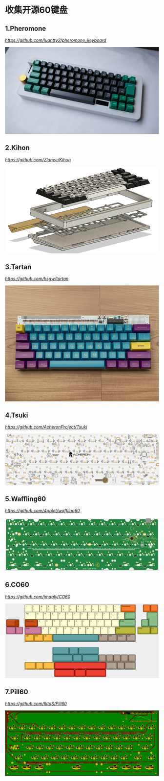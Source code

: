 # 收集开源60键盘

## 1.Pheromone

*https://github.com/luantty2/pheromone_keyboard*

<img src="\img\pheromone.jpg" alt="pheromone"  />

## 2.Kihon

*https://github.com/Zlanee/Kihon*

<img src="\img\Kihon.png" alt="Kihon"  />

## 3.Tartan

*https://github.com/hsgw/tartan*

<img src="\img\tartan.jpg" alt="Tartan" style="zoom: 50%;" />

## 4.Tsuki

*https://github.com/AcheronProject/Tsuki*

<img src="img\Tsuki.png" alt="Tsuki" style="zoom:50%;" />

## 5.Waffling60

*https://github.com/4pplet/waffling60*

<img src="img\waffling60.jpg" alt="waffling60" style="zoom: 50%;" />

## 6.CO60

*https://github.com/jmdaly/CO60*

<img src="\img\CO60.png" alt="CO60"  />

## 7.Pill60

*https://github.com/IktaS/Pill60*

![Pill60](\img\Pill60.png)